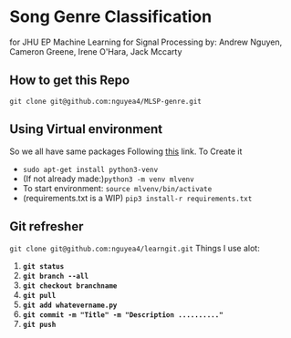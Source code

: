 # Song Genre Classification 
for JHU EP Machine Learning for Signal Processing
by: Andrew Nguyen, Cameron Greene, Irene O'Hara, Jack Mccarty
## How to get this Repo
`git clone git@github.com:nguyea4/MLSP-genre.git`
## Using Virtual environment
So we all have same packages
Following [this](https://realpython.com/python-virtual-environments-a-primer/) link. 
To Create it
* `sudo apt-get install python3-venv`
* (If not already made:)`python3 -m venv mlvenv`
* To start environment: `source mlvenv/bin/activate`
* (requirements.txt is a WIP) `pip3 install-r requirements.txt`

## Git refresher
`git clone git@github.com:nguyea4/learngit.git`
Things I use alot:  
1. **`git status`**
2. **`git branch --all`**
3. **`git checkout branchname`**
4. **`git pull`**
5. **`git add whatevername.py`**
6. **`git commit -m "Title" -m "Description .........."`**
7. **`git push`**
